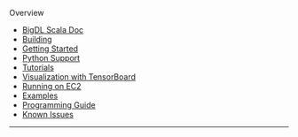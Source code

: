  Overview

* [BigDL Scala Doc](https://www.javadoc.io/doc/com.intel.analytics.bigdl/bigdl/0.1.0-doc)
* [Building][building]
* [Getting Started][getting-started]
* [Python Support][python-support]
* [Tutorials][tutorials]
* [Visualization with TensorBoard][visualization-with-tensorboard]
* [Running on EC2][running-on-ec2]
* [Examples][examples]
* [Programming Guide][programming-guide]
* [Known Issues][known-issues]
---
[building]: building
[getting-started]: gettingstarted
[python-Support]: pythonsupport
[tutorials]: tutorials
[visualization-with-tensorboard]: visualizationwithtensorboard
[running-on-ec2]: runningonEC2 
[examples]: examples
[programming-guide]: programmingguide
[known-issues]: knownissues  
